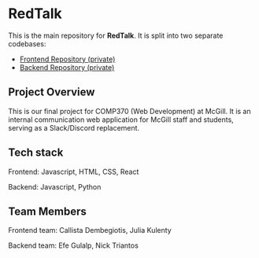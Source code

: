 # RedTalk

This is the main repository for **RedTalk**. It is split into two separate codebases:
- [Frontend Repository (private)](https://github.com/yourusername/frontend-repo)
- [Backend Repository (private)](https://github.com/yourusername/backend-repo)


## Project Overview
This is our final project for COMP370 (Web Development) at McGill. It is an internal communication web application for McGill
staff and students, serving as a Slack/Discord replacement. 

## Tech stack
Frontend: Javascript, HTML, CSS, React

Backend: Javascript, Python


## Team Members
Frontend team: Callista Dembegiotis, Julia Kulenty

Backend team: Efe Gulalp, Nick Triantos
